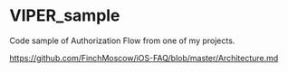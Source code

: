 # VIPER_sample

Code sample of Authorization Flow from one of my projects.

https://github.com/FinchMoscow/iOS-FAQ/blob/master/Architecture.md
